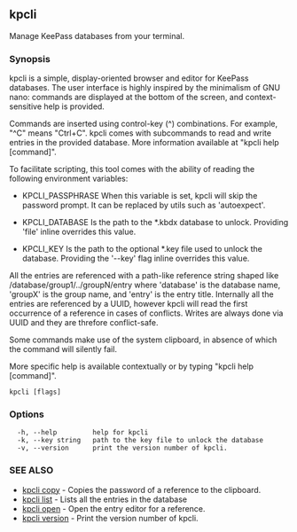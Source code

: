 ## kpcli

Manage KeePass databases from your terminal.

### Synopsis

kpcli is a simple, display-oriented browser and editor for KeePass databases. The user interface is highly inspired by the minimalism of GNU nano: commands are displayed at the bottom of the screen, and context-sensitive help is provided.

Commands are inserted using control-key (^) combinations. For example, "^C" means "Ctrl+C". kpcli comes with subcommands to read and write entries in the provided database. More information available at "kpcli help [command]". 

To facilitate scripting, this tool comes with the ability of reading the following environment variables:

  - KPCLI_PASSPHRASE 
    When this variable is set, kpcli will skip the password prompt. It can be replaced by utils such as 'autoexpect'.

  - KPCLI_DATABASE
    Is the path to the *.kbdx database to unlock. Providing 'file' inline overrides this value.

  - KPCLI_KEY
    Is the path to the optional *.key file used to unlock the database. Providing the '--key' flag inline overrides this value.

All the entries are referenced with a path-like reference string shaped like /database/group1/../groupN/entry where 'database' is the database name, 'groupX' is the group name, and 'entry' is the entry title. Internally all the entries are referenced by a UUID, however kpcli will read the first occurrence of a reference in cases of conflicts. Writes are always done via UUID and they are threfore conflict-safe.
    
Some commands make use of the system clipboard, in absence of which the command will silently fail.

More specific help is available contextually or by typing "kpcli help [command]".

```
kpcli [flags]
```

### Options

```
  -h, --help         help for kpcli
  -k, --key string   path to the key file to unlock the database
  -v, --version      print the version number of kpcli.
```

### SEE ALSO

* [kpcli copy](kpcli_copy.md)	 - Copies the password of a reference to the clipboard.
* [kpcli list](kpcli_list.md)	 - Lists all the entries in the database
* [kpcli open](kpcli_open.md)	 - Open the entry editor for a reference.
* [kpcli version](kpcli_version.md)	 - Print the version number of kpcli.


